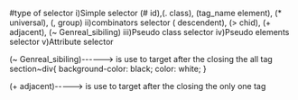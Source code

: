 #type of selector 
i)Simple selector               (# id),(. class), (tag_name element), (* universal), (, group)
ii)combinators selector         (  descendent), (> chid), (+ adjacent), (~ Genreal_sibiling)
iii)Pseudo class selector 
iv)Pseudo elements selector 
v)Attribute selector 




(~ Genreal_sibiling)------> is use to target after the closing the all tag      section~div{
                                                                            background-color: black;
                                                                            color: white;
                                                                        }


(+ adjacent)-----> is use to target after the closing the only one tag